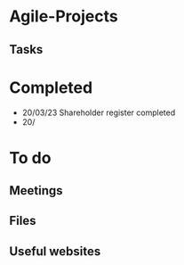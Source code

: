 # Agile-Projects
## Tasks
# Completed
* 20/03/23 Shareholder register completed
* 20/

# To do



## Meetings



## Files





## Useful websites
